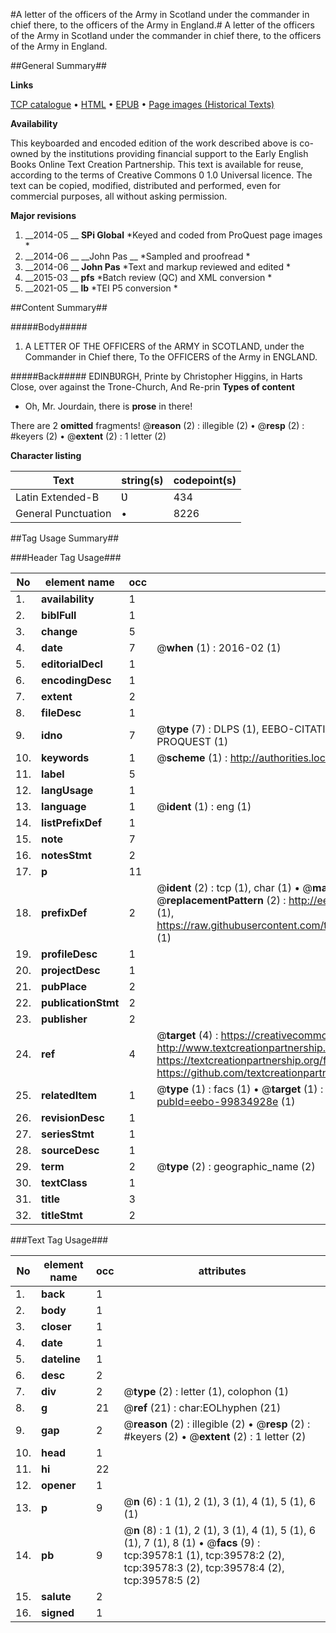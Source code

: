 #A letter of the officers of the Army in Scotland under the commander in chief there, to the officers of the Army in England.#
A letter of the officers of the Army in Scotland under the commander in chief there, to the officers of the Army in England.

##General Summary##

**Links**

[TCP catalogue](http://www.ota.ox.ac.uk/tcp/)  • 
[HTML](http://tei.it.ox.ac.uk/tcp/Texts-HTML/free/A48/A48124.html)  • 
[EPUB](http://tei.it.ox.ac.uk/tcp/Texts-EPUB/free/A48/A48124.epub) • 
[Page images (Historical Texts)](https://historicaltexts.jisc.ac.uk/eebo-99834928e)

**Availability**

This keyboarded and encoded edition of the work described above is co-owned by the
    institutions providing financial support to the Early English Books Online Text Creation
    Partnership. This text is available for reuse, according to the terms of  Creative Commons 0 1.0 Universal
    licence. The text can be copied, modified, distributed and performed, even for commercial
    purposes, all without asking permission.

**Major revisions**

1. __2014-05 __ __SPi Global__ *Keyed and coded from ProQuest page images *
1. __2014-06 __ __John Pas __ *Sampled and proofread *
1. __2014-06 __ __John Pas__ *Text and markup reviewed and edited *
1. __2015-03 __ __pfs__ *Batch review (QC) and XML conversion *
1. __2021-05 __ __lb__ *TEI P5 conversion *

##Content Summary##

#####Body#####

1. A LETTER OF THE OFFICERS of the ARMY in SCOTLAND, under the Commander in Chief there, To the OFFICERS of the Army in ENGLAND.

#####Back#####
EDINBƲRGH, Printe by Christopher Higgins, in Harts Close, over against the Trone-Church, And Re-prin
**Types of content**

  * Oh, Mr. Jourdain, there is **prose** in there!

There are 2 **omitted** fragments! 
 @__reason__ (2) : illegible (2)  •  @__resp__ (2) : #keyers (2)  •  @__extent__ (2) : 1 letter (2)

**Character listing**


|Text|string(s)|codepoint(s)|
|---|---|---|
|Latin Extended-B|Ʋ|434|
|General Punctuation|•|8226|

##Tag Usage Summary##

###Header Tag Usage###

|No|element name|occ|attributes|
|---|---|---|---|
|1.|__availability__|1||
|2.|__biblFull__|1||
|3.|__change__|5||
|4.|__date__|7| @__when__ (1) : 2016-02 (1)|
|5.|__editorialDecl__|1||
|6.|__encodingDesc__|1||
|7.|__extent__|2||
|8.|__fileDesc__|1||
|9.|__idno__|7| @__type__ (7) : DLPS (1), EEBO-CITATION (1), VID (1), EEBO-PROQUEST (1), STC (2), PROQUEST (1)|
|10.|__keywords__|1| @__scheme__ (1) : http://authorities.loc.gov/ (1)|
|11.|__label__|5||
|12.|__langUsage__|1||
|13.|__language__|1| @__ident__ (1) : eng (1)|
|14.|__listPrefixDef__|1||
|15.|__note__|7||
|16.|__notesStmt__|2||
|17.|__p__|11||
|18.|__prefixDef__|2| @__ident__ (2) : tcp (1), char (1)  •  @__matchPattern__ (2) : ([0-9\-]+):([0-9IVX]+) (1), (.+) (1)  •  @__replacementPattern__ (2) : http://eebo.chadwyck.com/downloadtiff?vid=$1&page=$2 (1), https://raw.githubusercontent.com/textcreationpartnership/Texts/master/tcpchars.xml#$1 (1)|
|19.|__profileDesc__|1||
|20.|__projectDesc__|1||
|21.|__pubPlace__|2||
|22.|__publicationStmt__|2||
|23.|__publisher__|2||
|24.|__ref__|4| @__target__ (4) : https://creativecommons.org/publicdomain/zero/1.0/ (1), http://www.textcreationpartnership.org/docs/. (1), https://textcreationpartnership.org/faq/#faq05 (1), https://github.com/textcreationpartnership (1)|
|25.|__relatedItem__|1| @__type__ (1) : facs (1)  •  @__target__ (1) : https://data.historicaltexts.jisc.ac.uk/view?pubId=eebo-99834928e (1)|
|26.|__revisionDesc__|1||
|27.|__seriesStmt__|1||
|28.|__sourceDesc__|1||
|29.|__term__|2| @__type__ (2) : geographic_name (2)|
|30.|__textClass__|1||
|31.|__title__|3||
|32.|__titleStmt__|2||


###Text Tag Usage###

|No|element name|occ|attributes|
|---|---|---|---|
|1.|__back__|1||
|2.|__body__|1||
|3.|__closer__|1||
|4.|__date__|1||
|5.|__dateline__|1||
|6.|__desc__|2||
|7.|__div__|2| @__type__ (2) : letter (1), colophon (1)|
|8.|__g__|21| @__ref__ (21) : char:EOLhyphen (21)|
|9.|__gap__|2| @__reason__ (2) : illegible (2)  •  @__resp__ (2) : #keyers (2)  •  @__extent__ (2) : 1 letter (2)|
|10.|__head__|1||
|11.|__hi__|22||
|12.|__opener__|1||
|13.|__p__|9| @__n__ (6) : 1 (1), 2 (1), 3 (1), 4 (1), 5 (1), 6 (1)|
|14.|__pb__|9| @__n__ (8) : 1 (1), 2 (1), 3 (1), 4 (1), 5 (1), 6 (1), 7 (1), 8 (1)  •  @__facs__ (9) : tcp:39578:1 (1), tcp:39578:2 (2), tcp:39578:3 (2), tcp:39578:4 (2), tcp:39578:5 (2)|
|15.|__salute__|2||
|16.|__signed__|1||
